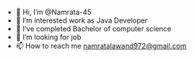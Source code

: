 - 👋 Hi, I’m @Namrata-45
- 👀 I’m interested work as Java Developer 
- 🌱 I’ve completed Bachelor of computer science
- 💞️ I’m looking for job 
- 📫 How to reach me namratalawand972@gmail.com

<!---
Namrata-45/Namrata-45 is a ✨ special ✨ repository because its `README.md` (this file) appears on your GitHub profile.
You can click the Preview link to take a look at your changes.
--->
